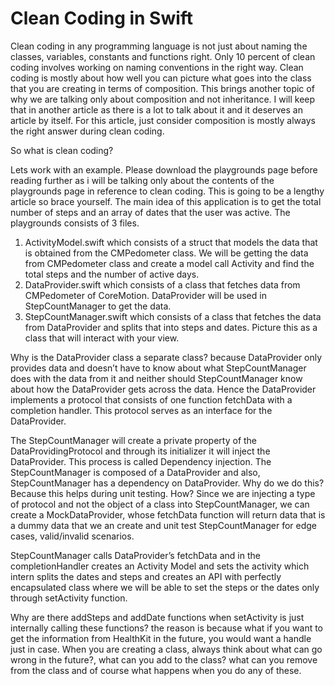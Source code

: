 # Clean Coding in Swift

Clean coding in any programming language is not just about naming the classes, variables, constants and functions right. Only 10 percent of clean coding involves working on naming conventions in the right way. Clean coding is mostly about how well you can picture what goes into the class that you are creating in terms of composition. This brings another topic of why we are talking only about composition and not inheritance. I will keep that in another article as there is a lot to talk about it and it deserves an article by itself. For this article, just consider composition is mostly always the right answer during clean coding.

So what is clean coding?

Lets work with an example. Please download the playgrounds page before reading further as i will be talking only about the contents of the playgrounds page in reference to clean coding. This is going to be a lengthy article so brace yourself. The main idea of this application is to get the total number of steps and an array of dates that the user was active. The playgrounds consists of 3 files.

1. ActivityModel.swift which consists of a struct that models the data that is obtained from the CMPedometer class. We will be getting the data from CMPedometer class and create a model call Activity and find the total steps and the number of active days.
2. DataProvider.swift which consists of a class that fetches data from CMPedometer of CoreMotion. DataProvider will be used in StepCountManager to get the data.
3. StepCountManager.swift which consists of a class that fetches the data from DataProvider and splits that into steps and dates. Picture this as a class that will interact with your view.

Why is the DataProvider class a separate class? because DataProvider only provides data and doesn’t have to know about what StepCountManager does with the data from it and neither should StepCountManager know about how the DataProvider gets across the data. Hence the DataProvider implements a protocol that consists of one function fetchData with a completion handler. This protocol serves as an interface for the DataProvider.

The StepCountManager will create a private property of the DataProvidingProtocol and through its initializer it will inject the DataProvider. This process is called Dependency injection. The StepCountManager is composed of a DataProvider and also, StepCountManager has a dependency on DataProvider. Why do we do this? Because this helps during unit testing. How? Since we are injecting a type of protocol and not the object of a class into StepCountManager, we can create a MockDataProvider, whose fetchData function will return data that is a dummy data that we an create and unit test StepCountManager for edge cases, valid/invalid scenarios.

StepCountManager calls DataProvider’s fetchData and in the completionHandler creates an Activity Model and sets the activity which intern splits the dates and steps and creates an API with perfectly encapsulated class where we will be able to set the steps or the dates only through setActivity function.

Why are there addSteps and addDate functions when setActivity is just internally calling these functions? the reason is because what if you want to get the information from HealthKit in the future, you would want a handle just in case. When you are creating a class, always think about what can go wrong in the future?, what can you add to the class? what can you remove from the class and of course what happens when you do any of these.
